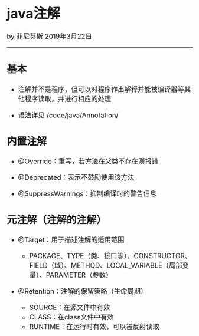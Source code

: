 <font size="4">

# java注解

by 菲尼莫斯 2019年3月22日

---

## 基本

* 注解并不是程序，但可以对程序作出解释并能被编译器等其他程序读取，并进行相应的处理

* 语法详见 /code/java/Annotation/

## 内置注解

* @Override：重写，若方法在父类不存在则报错

* @Deprecated：表示不鼓励使用该方法

* @SuppressWarnings：抑制编译时的警告信息

## 元注解（注解的注解）

* @Target：用于描述注解的适用范围
    * PACKAGE、TYPE（类、接口等）、CONSTRUCTOR、FIELD（域）、METHOD、LOCAL_VARIABLE（局部变量）、PARAMETER（参数）

* @Retention：注解的保留策略（生命周期）
    * SOURCE：在源文件中有效
    * CLASS：在class文件中有效
    * RUNTIME：在运行时有效，可以被反射读取

</font>